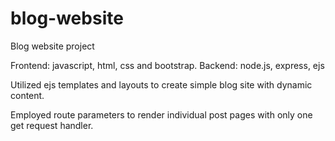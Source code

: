# blog-website
Blog website project

Frontend: javascript, html, css and bootstrap.
Backend: node.js, express, ejs

Utilized ejs templates and layouts to create simple blog site with dynamic content. 

Employed route parameters to render individual post pages with only one get request handler.
